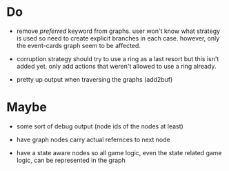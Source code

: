 # Do
* remove *preferred* keyword from graphs. user won't know what strategy is used
  so need to create explicit branches in each case. however, only the
  event-cards graph seem to be affected.

* corruption strategy should try to use a ring as a last resort but this isn't
  added yet. only add actions that weren't allowed to use a ring already.

* pretty up output when traversing the graphs (add2buf)

# Maybe
* some sort of debug output (node ids of the nodes at least)

* have graph nodes carry actual refernces to next node

* have a state aware nodes so all game logic, even the state related game logic,
  can be represented in the graph

